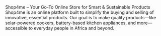 Shop4me – Your Go-To Online Store for Smart & Sustainable Products
Shop4me is an online platform built to simplify the buying and selling of innovative, essential products. Our goal is to make quality products—like solar-powered cookers, battery-based kitchen appliances, and more—accessible to everyday people in Africa and beyond.
